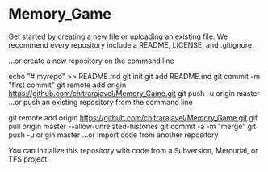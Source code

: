 # Memory_Game

Get started by creating a new file or uploading an existing file. We recommend every repository include a README, LICENSE, and .gitignore.

…or create a new repository on the command line

echo "# myrepo" >> README.md
git init
git add README.md
git commit -m "first commit"
git remote add origin https://github.com/chitrarajavel/Memory_Game.git
git push -u origin master
…or push an existing repository from the command line

git remote add origin https://github.com/chitrarajavel/Memory_Game.git
git pull origin master --allow-unrelated-histories
git commit -a -m "merge"
git push -u origin master
…or import code from another repository

You can initialize this repository with code from a Subversion, Mercurial, or TFS project.
